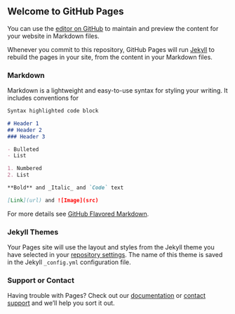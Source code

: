 ## Welcome to GitHub Pages

You can use the [editor on GitHub](https://github.com/falkeadler/falkeadler.github.io/edit/main/README.md) to maintain and preview the content for your website in Markdown files.

Whenever you commit to this repository, GitHub Pages will run [Jekyll](https://jekyllrb.com/) to rebuild the pages in your site, from the content in your Markdown files.

### Markdown

Markdown is a lightweight and easy-to-use syntax for styling your writing. It includes conventions for

```markdown
Syntax highlighted code block

# Header 1
## Header 2
### Header 3

- Bulleted
- List

1. Numbered
2. List

**Bold** and _Italic_ and `Code` text

[Link](url) and ![Image](src)
```

For more details see [GitHub Flavored Markdown](https://guides.github.com/features/mastering-markdown/).

### Jekyll Themes

Your Pages site will use the layout and styles from the Jekyll theme you have selected in your [repository settings](https://github.com/falkeadler/falkeadler.github.io/settings). The name of this theme is saved in the Jekyll `_config.yml` configuration file.

### Support or Contact

Having trouble with Pages? Check out our [documentation](https://docs.github.com/categories/github-pages-basics/) or [contact support](https://github.com/contact) and we’ll help you sort it out.
